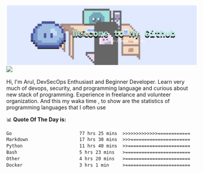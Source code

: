 ![banner](.github/banner-profile.png)
<img src="https://user-images.githubusercontent.com/73097560/115834477-dbab4500-a447-11eb-908a-139a6edaec5c.gif"></p>

Hi, I'm Arul, DevSecOps Enthusiast and Beginner Developer. Learn very much of devops, security, and programming language and curious about new stack of programming. Experience in freelance and volunteer organization. And this my waka time , to show are the statistics of programming languages that I often use

📊 **Quote Of The Day is:**
<!--START_SECTION:waka-->

```txt
Go                         77 hrs 25 mins  >>>>>>>>>>>>>============   53.13 %
Markdown                   17 hrs 30 mins  >>>======================   12.01 %
Python                     11 hrs 40 mins  >>=======================   08.01 %
Bash                       5 hrs 23 mins   >========================   03.70 %
Other                      4 hrs 20 mins   >========================   02.98 %
Docker                     3 hrs 1 min     >========================   02.08 %
```

<!--END_SECTION:waka-->
